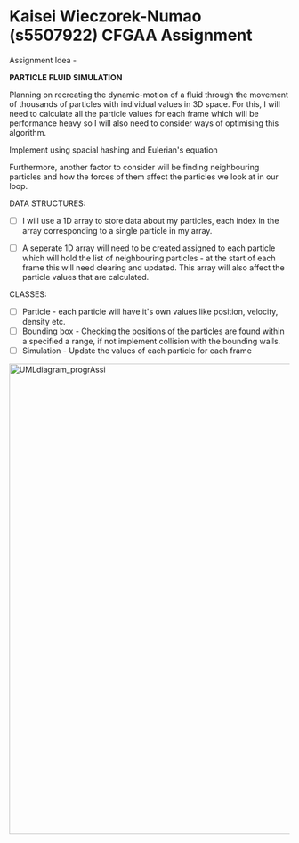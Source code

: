 # Kaisei Wieczorek-Numao (s5507922) CFGAA Assignment

Assignment Idea - 

**PARTICLE FLUID SIMULATION** 

Planning on recreating the dynamic-motion of a fluid through the movement of thousands of particles with individual values in 3D space. For this, I will need to calculate all the particle values for each frame which will be performance heavy so I will also need to consider ways of optimising this algorithm. 

Implement using spacial hashing and Eulerian's equation 

Furthermore, another factor to consider will be finding neighbouring particles and how the forces of them affect the particles we look at in our loop.


DATA STRUCTURES:
- [ ] I will use a 1D array to store data about my particles, each index in the array corresponding to a single particle in my array.
- [ ] A seperate 1D array will need to be created assigned to each particle which will hold the list of neighbouring particles - at the start of each frame this will need clearing and updated. This array will also affect the particle values that are calculated.


CLASSES:
- [ ] Particle - each particle will have it's own values like position, velocity, density etc.
- [ ] Bounding box - Checking the positions of the particles are found within a specified a range, if not implement collision with the bounding walls. 
- [ ] Simulation - Update the values of each particle for each frame

<img width="844" alt="UMLdiagram_progrAssi" src="https://github.com/NCCA/cfgaa24programingassignment-KaiseiWN10/assets/160144511/9797115b-2ff0-4d99-908b-d1c72a5ab5d8">

